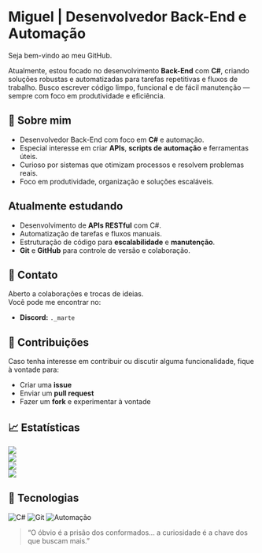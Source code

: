 # Miguel | Desenvolvedor Back-End e Automação

Seja bem-vindo ao meu GitHub.

Atualmente, estou focado no desenvolvimento **Back-End** com **C#**, criando soluções robustas e automatizadas para tarefas repetitivas e fluxos de trabalho. Busco escrever código limpo, funcional e de fácil manutenção — sempre com foco em produtividade e eficiência.

## 🧭 Sobre mim
- Desenvolvedor Back-End com foco em **C#** e automação.
- Especial interesse em criar **APIs**, **scripts de automação** e ferramentas úteis.
- Curioso por sistemas que otimizam processos e resolvem problemas reais.
- Foco em produtividade, organização e soluções escaláveis.

## Atualmente estudando
- Desenvolvimento de **APIs RESTful** com C#.  
- Automatização de tarefas e fluxos manuais.  
- Estruturação de código para **escalabilidade** e **manutenção**.  
- **Git** e **GitHub** para controle de versão e colaboração.

## 🤝 Contato
Aberto a colaborações e trocas de ideias.  
Você pode me encontrar no:  
- **Discord:** `._marte`

## 📂 Contribuições
Caso tenha interesse em contribuir ou discutir alguma funcionalidade, fique à vontade para:
- Criar uma **issue**
- Enviar um **pull request**
- Fazer um **fork** e experimentar à vontade

## 📈 Estatísticas
![](https://github-readme-stats.vercel.app/api?username=MiguelNCode&theme=dark&hide_border=false&include_all_commits=false&count_private=false)  
![](https://nirzak-streak-stats.vercel.app/?user=MiguelNCode&theme=dark&hide_border=false)  
![](https://github-readme-stats.vercel.app/api/top-langs/?username=MiguelNCode&theme=dark&hide_border=false&include_all_commits=false&layout=compact)  
[![](https://visitcount.itsvg.in/api?id=MiguelNCode&icon=0&color=0)](https://visitcount.itsvg.in)

## 🔧 Tecnologias
![C#](https://img.shields.io/badge/C%23-68217A?style=for-the-badge&logo=csharp&logoColor=white)
![Git](https://img.shields.io/badge/Git-F05032?style=for-the-badge&logo=git&logoColor=white)
![Automação](https://img.shields.io/badge/Automação-Terminal-2b2b2b?style=for-the-badge)


> “O óbvio é a prisão dos conformados... a curiosidade é a chave dos que buscam mais.”  
